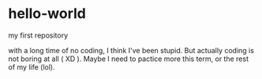 # hello-world
my first repository

with a long time of no coding, I think I've been stupid. But actually coding is not boring at all ( XD ). Maybe I need to pactice more this term, or the rest of my life (lol).
